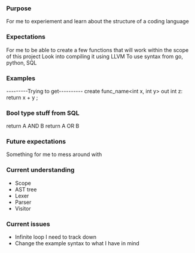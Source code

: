 ### Purpose
For me to experiement and learn about the structure of a coding language

### Expectations
For me to be able to create a few functions that will work within the scope of this project
Look into compiling it using LLVM
To use syntax from go, python, SQL

### Examples
---------Trying to get----------
create func_name<int x, int y> out int z:
  return x + y
;

### Bool type stuff from SQL
return A AND B
return A OR B

### Future expectations
Something for me to mess around with


### Current understanding
- Scope
- AST tree
- Lexer
- Parser
- Visitor

### Current issues
- Infinite loop I need to track down
- Change the example syntax to what I have in mind

